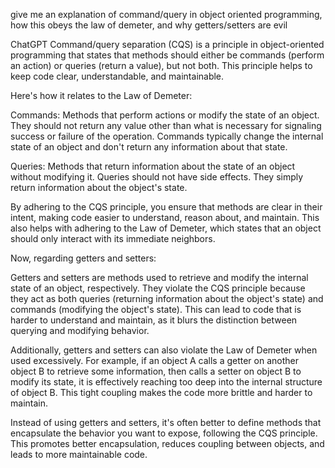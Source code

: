 ﻿give me an explanation of command/query in object oriented programming, how this obeys the law of demeter, and why getters/setters are evil

ChatGPT
Command/query separation (CQS) is a principle in object-oriented programming that states that methods should either be commands (perform an action) or queries (return a value), but not both. This principle helps to keep code clear, understandable, and maintainable.

Here's how it relates to the Law of Demeter:

Commands: Methods that perform actions or modify the state of an object. They should not return any value other than what is necessary for signaling success or failure of the operation. Commands typically change the internal state of an object and don't return any information about that state.

Queries: Methods that return information about the state of an object without modifying it. Queries should not have side effects. They simply return information about the object's state.

By adhering to the CQS principle, you ensure that methods are clear in their intent, making code easier to understand, reason about, and maintain. This also helps with adhering to the Law of Demeter, which states that an object should only interact with its immediate neighbors.

Now, regarding getters and setters:

Getters and setters are methods used to retrieve and modify the internal state of an object, respectively. They violate the CQS principle because they act as both queries (returning information about the object's state) and commands (modifying the object's state). This can lead to code that is harder to understand and maintain, as it blurs the distinction between querying and modifying behavior.

Additionally, getters and setters can also violate the Law of Demeter when used excessively. For example, if an object A calls a getter on another object B to retrieve some information, then calls a setter on object B to modify its state, it is effectively reaching too deep into the internal structure of object B. This tight coupling makes the code more brittle and harder to maintain.

Instead of using getters and setters, it's often better to define methods that encapsulate the behavior you want to expose, following the CQS principle. This promotes better encapsulation, reduces coupling between objects, and leads to more maintainable code.